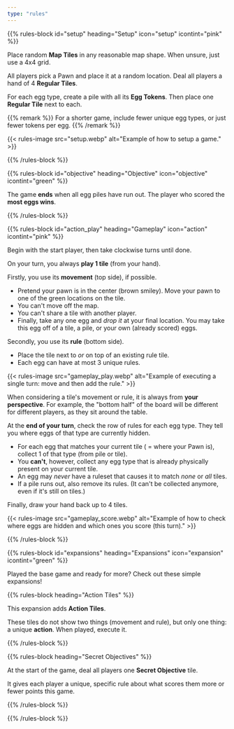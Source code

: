 ```yaml
---
type: "rules"
---
```


{{% rules-block id="setup" heading="Setup" icon="setup" icontint="pink" %}}

Place random **Map Tiles** in any reasonable map shape. When unsure, just use a 4x4 grid.

All players pick a Pawn and place it at a random location. Deal all players a hand of 4 **Regular Tiles**.

For each egg type, create a pile with all its **Egg Tokens**. Then place one **Regular Tile** next to each.

{{% remark %}}
For a shorter game, include fewer unique egg types, or just fewer tokens per egg.
{{% /remark %}}

{{< rules-image src="setup.webp" alt="Example of how to setup a game." >}}

{{% /rules-block %}}

{{% rules-block id="objective" heading="Objective" icon="objective" icontint="green" %}}

The game **ends** when all egg piles have run out. The player who scored the **most eggs wins**.

{{% /rules-block %}}

{{% rules-block id="action_play" heading="Gameplay" icon="action" icontint="pink" %}}

Begin with the start player, then take clockwise turns until done.

On your turn, you always **play 1 tile** (from your hand). 

Firstly, you use its **movement** (top side), if possible.
* Pretend your pawn is in the center (brown smiley). Move your pawn to one of the green locations on the tile. 
* You can't move off the map.
* You can't share a tile with another player.
* Finally, take any one egg and _drop it_ at your final location. You may take this egg off of a tile, a pile, or your own (already scored) eggs.

Secondly, you use its **rule** (bottom side). 
* Place the tile next to _or_ on top of an existing rule tile. 
* Each egg can have at most 3 unique rules.

{{< rules-image src="gameplay_play.webp" alt="Example of executing a single turn: move and then add the rule." >}}

When considering a tile's movement or rule, it is always from **your perspective**. For example, the "bottom half" of the board will be different for different players, as they sit around the table.

At the **end of your turn**, check the row of rules for each egg type. They tell you where eggs of that type are currently hidden.
* For each egg that matches your current tile ( = where your Pawn is), collect 1 of that type (from pile or tile).
* You **can't**, however, collect any egg type that is already physically present on your current tile.
* An egg may _never_ have a ruleset that causes it to match _none_ or _all_ tiles.
* If a pile runs out, also remove its rules. (It can't be collected anymore, even if it's still on tiles.)

Finally, draw your hand back up to 4 tiles.

{{< rules-image src="gameplay_score.webp" alt="Example of how to check where eggs are hidden and which ones you score (this turn)." >}}

{{% /rules-block %}}

{{% rules-block id="expansions" heading="Expansions" icon="expansion" icontint="green" %}}

Played the base game and ready for more? Check out these simple expansions!

{{% rules-block heading="Action Tiles" %}}

This expansion adds **Action Tiles**.

These tiles do not show two things (movement and rule), but only one thing: a unique **action**. When played, execute it.

{{% /rules-block %}}

{{% rules-block heading="Secret Objectives" %}}

At the start of the game, deal all players one **Secret Objective** tile.

It gives each player a unique, specific rule about what scores them more or fewer points this game.

{{% /rules-block %}}

{{% /rules-block %}}